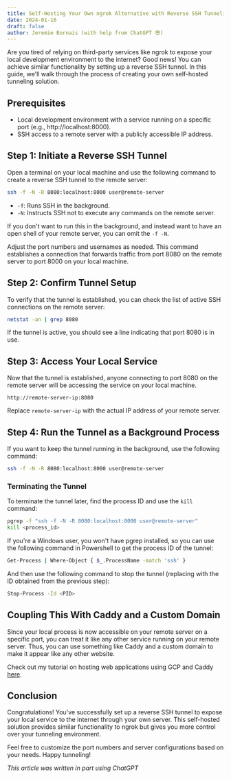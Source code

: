```yaml
---
title: Self-Hosting Your Own ngrok Alternative with Reverse SSH Tunneling
date: 2024-01-16
draft: false
author: Jeremie Bornais (with help from ChatGPT 😎)
--- 
```


Are you tired of relying on third-party services like ngrok to expose your local development environment to the internet? Good news! You can achieve similar functionality by setting up a reverse SSH tunnel. In this guide, we'll walk through the process of creating your own self-hosted tunneling solution.

## Prerequisites

- Local development environment with a service running on a specific port (e.g., http://localhost:8000).
- SSH access to a remote server with a publicly accessible IP address.

## Step 1: Initiate a Reverse SSH Tunnel

Open a terminal on your local machine and use the following command to create a reverse SSH tunnel to the remote server:

```bash
ssh -f -N -R 8080:localhost:8000 user@remote-server
```

- `-f`: Runs SSH in the background.
- `-N`: Instructs SSH not to execute any commands on the remote server.

If you don't want to run this in the background, and instead want to have an open shell of your remote server, you can omit the `-f -N`.

Adjust the port numbers and usernames as needed. This command establishes a connection that forwards traffic from port 8080 on the remote server to port 8000 on your local machine.

## Step 2: Confirm Tunnel Setup

To verify that the tunnel is established, you can check the list of active SSH connections on the remote server:

```bash
netstat -an | grep 8080
```

If the tunnel is active, you should see a line indicating that port 8080 is in use.

## Step 3: Access Your Local Service

Now that the tunnel is established, anyone connecting to port 8080 on the remote server will be accessing the service on your local machine.

```plaintext
http://remote-server-ip:8080
```

Replace `remote-server-ip` with the actual IP address of your remote server.

## Step 4: Run the Tunnel as a Background Process

If you want to keep the tunnel running in the background, use the following command:

```bash
ssh -f -N -R 8080:localhost:8000 user@remote-server
```

### Terminating the Tunnel

To terminate the tunnel later, find the process ID and use the `kill` command:

```bash
pgrep -f "ssh -f -N -R 8080:localhost:8000 user@remote-server"
kill <process_id>
```

If you're a Windows user, you won't have pgrep installed, so you can use the following command in Powershell to get the process ID of the tunnel:

```sh
Get-Process | Where-Object { $_.ProcessName -match 'ssh' }
```

And then use the following command to stop the tunnel (replacing <PID> with the ID obtained from the previous step):

```sh
Stop-Process -Id <PID>
```

## Coupling This With Caddy and a Custom Domain

Since your local process is now accessible on your remote server on a specific port, you can treat it like any other service running on your remote server. Thus, you can use something like Caddy and a custom domain to make it appear like any other website.

Check out my tutorial on hosting web applications using GCP and Caddy [here](https://blog.bornais.ca/posts/2023-10-18-gcp-caddy-tutorial/).

## Conclusion

Congratulations! You've successfully set up a reverse SSH tunnel to expose your local service to the internet through your own server. This self-hosted solution provides similar functionality to ngrok but gives you more control over your tunneling environment.

Feel free to customize the port numbers and server configurations based on your needs. Happy tunneling!

*This article was written in part using ChatGPT*
